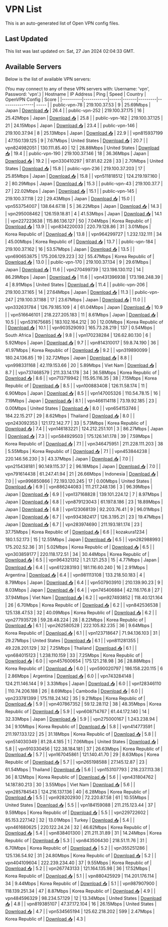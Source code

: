 # VPN List

This is an auto-generated list of Open VPN config files.

## Last Updated

This list was last updated on: Sat, 27 Jan 2024 02:04:33 GMT.

## Available Servers

Below is the list of available VPN servers:

(You may connect to any of these VPN servers with: Username: 'vpn', Password: 'vpn'.)
| Hostname | IP Address | Ping | Speed | Country | OpenVPN Config | Score |
|----------|------------|------|-------|---------|----------------| ----- |
| public-vpn-78 | 219.100.37.53 | 9 | 25.69Mbps | Japan | [Download 📥](./configs/server_0_JP.ovpn) | 26.4 |
| public-vpn-252 | 219.100.37.175 | 16 | 25.42Mbps | Japan | [Download 📥](./configs/server_1_JP.ovpn) | 25.8 |
| public-vpn-162 | 219.100.37.125 | 21 | 24.15Mbps | Japan | [Download 📥](./configs/server_2_JP.ovpn) | 23.4 |
| public-vpn-146 | 219.100.37.94 | 8 | 25.13Mbps | Japan | [Download 📥](./configs/server_3_JP.ovpn) | 22.9 |
| vpn815937199 | 47.150.139.125 | 9 | 7.67Mbps | United States | [Download 📥](./configs/server_4_US.ovpn) | 20.7 |
| vpn824982051 | 130.111.85.40 | 12 | 28.88Mbps | United States | [Download 📥](./configs/server_5_US.ovpn) | 19.4 |
| public-vpn-190 | 219.100.37.146 | 18 | 36.36Mbps | Japan | [Download 📥](./configs/server_6_JP.ovpn) | 19.2 |
| vpn330410297 | 97.81.82.228 | 33 | 2.70Mbps | United States | [Download 📥](./configs/server_7_US.ovpn) | 15.8 |
| public-vpn-236 | 219.100.37.203 | 17 | 25.85Mbps | Japan | [Download 📥](./configs/server_8_JP.ovpn) | 15.8 |
| vpn511818512 | 124.219.197.160 | 2 | 80.29Mbps | Japan | [Download 📥](./configs/server_9_JP.ovpn) | 15.3 |
| public-vpn-43 | 219.100.37.7 | 27 | 22.02Mbps | Japan | [Download 📥](./configs/server_10_JP.ovpn) | 15.1 |
| public-vpn-145 | 219.100.37.118 | 22 | 29.43Mbps | Japan | [Download 📥](./configs/server_11_JP.ovpn) | 15.0 |
| vpn553754007 | 138.64.67.18 | 5 | 36.22Mbps | Japan | [Download 📥](./configs/server_12_JP.ovpn) | 14.3 |
| vpn295008462 | 126.159.18.81 | 4 | 41.53Mbps | Japan | [Download 📥](./configs/server_13_JP.ovpn) | 14.1 |
| vpn227223638 | 115.86.136.127 | 50 | 7.04Mbps | Korea Republic of | [Download 📥](./configs/server_14_KR.ovpn) | 13.9 |
| vpn834220033 | 220.79.128.86 | 31 | 3.01Mbps | Korea Republic of | [Download 📥](./configs/server_15_KR.ovpn) | 13.8 |
| vpn964299727 | 1.232.132.111 | 34 | 45.00Mbps | Korea Republic of | [Download 📥](./configs/server_16_KR.ovpn) | 13.7 |
| public-vpn-184 | 219.100.37.162 | 16 | 53.57Mbps | Japan | [Download 📥](./configs/server_17_JP.ovpn) | 13.5 |
| vpn690653875 | 175.206.129.223 | 32 | 55.47Mbps | Korea Republic of | [Download 📥](./configs/server_18_KR.ovpn) | 13.0 |
| public-vpn-170 | 219.100.37.134 | 9 | 29.61Mbps | Japan | [Download 📥](./configs/server_19_JP.ovpn) | 11.6 |
| vpn270499739 | 123.198.130.112 | 14 | 86.29Mbps | Japan | [Download 📥](./configs/server_20_JP.ovpn) | 11.6 |
| vpn431396938 | 173.198.248.39 | 4 | 8.91Mbps | United States | [Download 📥](./configs/server_21_US.ovpn) | 11.4 |
| public-vpn-206 | 219.100.37.165 | 14 | 27.64Mbps | Japan | [Download 📥](./configs/server_22_JP.ovpn) | 11.3 |
| public-vpn-247 | 219.100.37.188 | 17 | 23.67Mbps | Japan | [Download 📥](./configs/server_23_JP.ovpn) | 11.0 |
| vpn332631784 | 126.79.185.109 | 4 | 61.04Mbps | Japan | [Download 📥](./configs/server_24_JP.ovpn) | 10.9 |
| vpn516646101 | 218.227.205.183 | 11 | 8.61Mbps | Japan | [Download 📥](./configs/server_25_JP.ovpn) | 10.5 |
| vpn531675685 | 183.102.164.212 | 30 | 12.00Mbps | Korea Republic of | [Download 📥](./configs/server_26_KR.ovpn) | 10.1 |
| vpn903529093 | 165.73.28.219 | 137 | 0.54Mbps | South Africa | [Download 📥](./configs/server_27_ZA.ovpn) | 9.8 |
| vpn170238284 | 126.62.80.130 | 6 | 5.92Mbps | Japan | [Download 📥](./configs/server_28_JP.ovpn) | 9.7 |
| vpn814310017 | 59.8.74.190 | 36 | 41.97Mbps | Korea Republic of | [Download 📥](./configs/server_29_KR.ovpn) | 9.2 |
| vpn319890099 | 180.24.136.85 | 19 | 32.72Mbps | Japan | [Download 📥](./configs/server_30_JP.ovpn) | 8.8 |
| vpn998331168 | 42.119.153.66 | 20 | 5.89Mbps | Viet Nam | [Download 📥](./configs/server_31_VN.ovpn) | 8.7 |
| vpn737468579 | 211.33.14.178 | 34 | 36.58Mbps | Korea Republic of | [Download 📥](./configs/server_32_KR.ovpn) | 8.6 |
| vpn713719942 | 115.95.116.35 | 38 | 7.15Mbps | Korea Republic of | [Download 📥](./configs/server_33_KR.ovpn) | 8.5 |
| vpn100883408 | 126.11.58.174 | 11 | 6.90Mbps | Japan | [Download 📥](./configs/server_34_JP.ovpn) | 8.5 |
| vpn147005326 | 110.54.78.15 | 16 | 7.19Mbps | Japan | [Download 📥](./configs/server_35_JP.ovpn) | 8.1 |
| vpn466114118 | 73.19.92.185 | 23 | 0.00Mbps | United States | [Download 📥](./configs/server_36_US.ovpn) | 8.0 |
| vpn654153746 | 184.22.15.217 | 29 | 8.62Mbps | Thailand | [Download 📥](./configs/server_37_TH.ovpn) | 8.0 |
| vpn243092353 | 121.172.142.77 | 33 | 5.73Mbps | Korea Republic of | [Download 📥](./configs/server_38_KR.ovpn) | 7.4 |
| vpn146183221 | 124.212.251.101 | 3 | 86.27Mbps | Japan | [Download 📥](./configs/server_39_JP.ovpn) | 7.3 |
| vpn584929503 | 175.126.141.178 | 39 | 7.59Mbps | Korea Republic of | [Download 📥](./configs/server_40_KR.ovpn) | 7.1 |
| vpn346475951 | 211.228.111.203 | 38 | 5.55Mbps | Korea Republic of | [Download 📥](./configs/server_41_KR.ovpn) | 7.1 |
| vpn453844238 | 220.146.56.230 | 3 | 43.37Mbps | Japan | [Download 📥](./configs/server_42_JP.ovpn) | 7.0 |
| vpn215438181 | 90.149.115.37 | 2 | 96.18Mbps | Japan | [Download 📥](./configs/server_43_JP.ovpn) | 7.0 |
| vpn791614438 | 61.247.41.94 | 21 | 26.66Mbps | Indonesia | [Download 📥](./configs/server_44_ID.ovpn) | 7.0 |
| vpn996850866 | 72.193.120.245 | 17 | 0.00Mbps | United States | [Download 📥](./configs/server_45_US.ovpn) | 6.9 |
| vpn886244083 | 111.217.248.136 | 3 | 96.39Mbps | Japan | [Download 📥](./configs/server_46_JP.ovpn) | 6.9 |
| vpn137168828 | 139.101.224.12 | 7 | 8.97Mbps | Japan | [Download 📥](./configs/server_47_JP.ovpn) | 6.8 |
| vpn879123043 | 61.197.8.186 | 23 | 18.89Mbps | Japan | [Download 📥](./configs/server_48_JP.ovpn) | 6.8 |
| vpn123068139 | 92.203.76.41 | 9 | 96.01Mbps | Japan | [Download 📥](./configs/server_49_JP.ovpn) | 6.7 |
| vpn934382417 | 126.3.195.21 | 23 | 19.47Mbps | Japan | [Download 📥](./configs/server_50_JP.ovpn) | 6.7 |
| vpn283974690 | 211.193.181.174 | 23 | 37.75Mbps | Korea Republic of | [Download 📥](./configs/server_51_KR.ovpn) | 6.6 |
| kozakura1234 | 180.1.52.173 | 15 | 12.55Mbps | Japan | [Download 📥](./configs/server_52_JP.ovpn) | 6.5 |
| vpn282988993 | 175.202.52.36 | 31 | 5.02Mbps | Korea Republic of | [Download 📥](./configs/server_53_KR.ovpn) | 6.5 |
| vpn303859177 | 220.118.172.51 | 34 | 30.44Mbps | Korea Republic of | [Download 📥](./configs/server_54_KR.ovpn) | 6.5 |
| vpn964321312 | 1.21.121.253 | 15 | 4.77Mbps | Japan | [Download 📥](./configs/server_55_JP.ovpn) | 6.4 |
| vpn612283193 | 181.116.60.240 | 16 | 2.91Mbps | Argentina | [Download 📥](./configs/server_56_AR.ovpn) | 6.4 |
| vpn981113108 | 133.218.50.183 | 4 | 8.79Mbps | Japan | [Download 📥](./configs/server_57_JP.ovpn) | 6.4 |
| vpn507903910 | 210.139.90.23 | 9 | 8.03Mbps | Japan | [Download 📥](./configs/server_58_JP.ovpn) | 6.4 |
| vpn745406884 | 42.116.176.8 | 27 | 37.94Mbps | Viet Nam | [Download 📥](./configs/server_59_VN.ovpn) | 6.2 |
| vpn927493852 | 118.40.121.164 | 26 | 6.70Mbps | Korea Republic of | [Download 📥](./configs/server_60_KR.ovpn) | 6.2 |
| vpn842536538 | 125.138.47.53 | 32 | 40.09Mbps | Korea Republic of | [Download 📥](./configs/server_61_KR.ovpn) | 6.2 |
| vpn277935728 | 59.28.48.224 | 28 | 8.22Mbps | Korea Republic of | [Download 📥](./configs/server_62_KR.ovpn) | 6.1 |
| vpn262580528 | 222.105.82.235 | 36 | 9.64Mbps | Korea Republic of | [Download 📥](./configs/server_63_KR.ovpn) | 6.1 |
| vpn123718647 | 71.94.136.103 | 31 | 29.27Mbps | United States | [Download 📥](./configs/server_64_US.ovpn) | 6.1 |
| vpn811281355 | 49.228.201.129 | 32 | 7.25Mbps | Thailand | [Download 📥](./configs/server_65_TH.ovpn) | 6.1 |
| vpn684015123 | 1.238.110.159 | 33 | 7.25Mbps | Korea Republic of | [Download 📥](./configs/server_66_KR.ovpn) | 6.0 |
| vpn457600654 | 175.121.218.98 | 36 | 28.88Mbps | Korea Republic of | [Download 📥](./configs/server_67_KR.ovpn) | 6.0 |
| vpn590020797 | 186.158.220.115 | 6 | 2.86Mbps | Argentina | [Download 📥](./configs/server_68_AR.ovpn) | 6.0 |
| vpn743284148 | 124.211.146.144 | 9 | 3.33Mbps | Japan | [Download 📥](./configs/server_69_JP.ovpn) | 6.0 |
| vpn128346110 | 110.74.206.188 | 26 | 8.69Mbps | Cambodia | [Download 📥](./configs/server_70_KH.ovpn) | 6.0 |
| vpn233781399 | 175.118.24.142 | 35 | 9.21Mbps | Korea Republic of | [Download 📥](./configs/server_71_KR.ovpn) | 5.9 |
| vpn407867352 | 59.12.28.112 | 38 | 48.35Mbps | Korea Republic of | [Download 📥](./configs/server_72_KR.ovpn) | 5.9 |
| vpn608714767 | 61.44.172.140 | 14 | 32.33Mbps | Japan | [Download 📥](./configs/server_73_JP.ovpn) | 5.9 |
| vpn275000167 | 1.243.238.94 | 34 | 9.10Mbps | Korea Republic of | [Download 📥](./configs/server_74_KR.ovpn) | 5.8 |
| vpn414773591 | 211.197.133.122 | 25 | 31.18Mbps | Korea Republic of | [Download 📥](./configs/server_75_KR.ovpn) | 5.8 |
| vpn514030349 | 81.28.4.185 | 1 | 7.06Mbps | United States | [Download 📥](./configs/server_76_US.ovpn) | 5.8 |
| vpn910330456 | 122.38.184.181 | 37 | 26.63Mbps | Korea Republic of | [Download 📥](./configs/server_77_KR.ovpn) | 5.7 |
| vpn167045861 | 121.140.41.70 | 29 | 8.63Mbps | Korea Republic of | [Download 📥](./configs/server_78_KR.ovpn) | 5.7 |
| vpn265198588 | 27.145.12.87 | 23 | 61.54Mbps | Thailand | [Download 📥](./configs/server_79_TH.ovpn) | 5.6 |
| vpn153107793 | 218.237.113.38 | 36 | 8.12Mbps | Korea Republic of | [Download 📥](./configs/server_80_KR.ovpn) | 5.6 |
| vpn431804762 | 14.187.80.213 | 30 | 3.55Mbps | Viet Nam | [Download 📥](./configs/server_81_VN.ovpn) | 5.6 |
| vpn285784543 | 124.216.137.136 | 40 | 6.28Mbps | Korea Republic of | [Download 📥](./configs/server_82_KR.ovpn) | 5.5 |
| vpn928202930 | 72.220.87.58 | 61 | 10.55Mbps | United States | [Download 📥](./configs/server_83_US.ovpn) | 5.5 |
| vpn184159088 | 211.215.123.44 | 37 | 9.59Mbps | Korea Republic of | [Download 📥](./configs/server_84_KR.ovpn) | 5.5 |
| vpn229722602 | 85.153.227.142 | 32 | 13.01Mbps | Turkey | [Download 📥](./configs/server_85_TR.ovpn) | 5.4 |
| vpn461680625 | 220.122.24.24 | 32 | 46.62Mbps | Korea Republic of | [Download 📥](./configs/server_86_KR.ovpn) | 5.4 |
| vpn838401300 | 211.211.31.89 | 31 | 14.24Mbps | Korea Republic of | [Download 📥](./configs/server_87_KR.ovpn) | 5.3 |
| vpn843506430 | 218.51.11.76 | 31 | 6.70Mbps | Korea Republic of | [Download 📥](./configs/server_88_KR.ovpn) | 5.2 |
| vpn355251286 | 125.136.54.92 | 31 | 24.80Mbps | Korea Republic of | [Download 📥](./configs/server_89_KR.ovpn) | 5.2 |
| vpn404109604 | 222.239.234.40 | 37 | 9.55Mbps | Korea Republic of | [Download 📥](./configs/server_90_KR.ovpn) | 5.2 |
| vpn267743133 | 121.164.135.98 | 36 | 17.52Mbps | Korea Republic of | [Download 📥](./configs/server_91_KR.ovpn) | 5.1 |
| vpn880425929 | 114.201.176.114 | 34 | 9.44Mbps | Korea Republic of | [Download 📥](./configs/server_92_KR.ovpn) | 5.1 |
| vpn987907900 | 118.139.251.34 | 47 | 8.87Mbps | Korea Republic of | [Download 📥](./configs/server_93_KR.ovpn) | 4.9 |
| vpn484596329 | 98.234.57.129 | 12 | 13.34Mbps | United States | [Download 📥](./configs/server_94_US.ovpn) | 4.8 |
| vpn819385107 | 47.37.172.104 | 16 | 26.15Mbps | United States | [Download 📥](./configs/server_95_US.ovpn) | 4.7 |
| vpn534565194 | 125.62.218.202 | 599 | 2.47Mbps | Korea Republic of | [Download 📥](./configs/server_96_KR.ovpn) | 4.3 |
